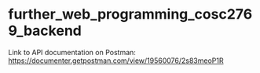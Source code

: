 # further_web_programming_cosc2769_backend

Link to API documentation on Postman: https://documenter.getpostman.com/view/19560076/2s83meoP1R
